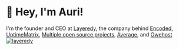 
# 👋 Hey, I'm Auri!

I'm the founder and CEO at [Layeredy](https://layeredy.com), the company behind [Encoded](https://encoded.sh), [UptimeMatrix](https://uptimematrix.com), [Multiple open source projects](https://github.com/layeredy), [Average](https://averagebot.com), and [Owehost](https://owehost.com)
[![layeredy](https://r2.layeredy.com/wordmark.png)](https://layeredy.com)
